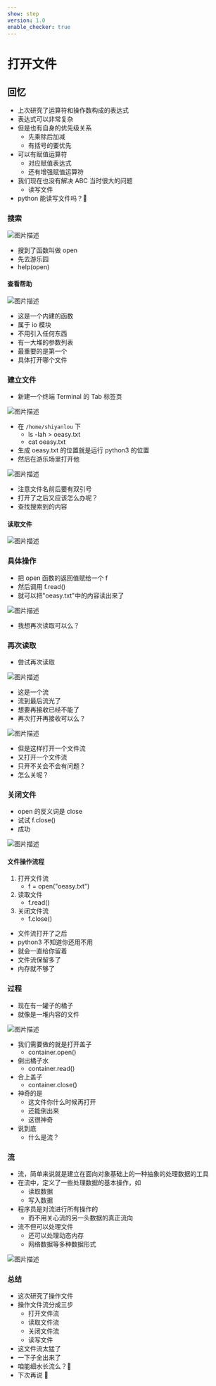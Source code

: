 ```yaml
---
show: step
version: 1.0
enable_checker: true
---
```


# 打开文件

## 回忆

- 上次研究了运算符和操作数构成的表达式
- 表达式可以非常复杂
- 但是也有自身的优先级关系
  - 先乘除后加减
  - 有括号的要优先
- 可以有赋值运算符
  - 对应赋值表达式
  - 还有增强赋值运算符
- 我们现在也没有解决 ABC 当时很大的问题
  - 读写文件
- python 能读写文件吗？🤔

### 搜索

![图片描述](https://doc.shiyanlou.com/courses/uid1190679-20210823-1629684712031)

- 搜到了函数叫做 open
- 先去游乐园
- help(open)

#### 查看帮助

![图片描述](https://doc.shiyanlou.com/courses/uid1190679-20210823-1629684932323)

- 这是一个内建的函数
- 属于 io 模块
- 不用引入任何东西
- 有一大堆的参数列表
- 最重要的是第一个
- 具体打开哪个文件

### 建立文件

- 新建一个终端 Terminal 的 Tab 标签页

![图片描述](https://doc.shiyanlou.com/courses/uid1190679-20211104-1635983798191)

- 在 `/home/shiyanlou` 下
  - ls -lah > oeasy.txt
  - cat oeasy.txt
- 生成 oeasy.txt 的位置就是运行 python3 的位置
- 然后在游乐场里打开他

![图片描述](https://doc.shiyanlou.com/courses/uid1190679-20210823-1629685306754)

- 注意文件名前后要有双引号
- 打开了之后又应该怎么办呢？
- 查找搜索到的内容

#### 读取文件

![图片描述](https://doc.shiyanlou.com/courses/uid1190679-20210823-1629685445055)

### 具体操作

- 把 open 函数的返回值赋给一个 f
- 然后调用 f.read()
- 就可以把"oeasy.txt"中的内容读出来了

![图片描述](https://doc.shiyanlou.com/courses/uid1190679-20210823-1629685582654)

- 我想再次读取可以么？

### 再次读取

- 尝试再次读取

![图片描述](https://doc.shiyanlou.com/courses/uid1190679-20210823-1629685650563)

- 这是一个流
- 流到最后流光了
- 想要再接收已经不能了
- 再次打开再接收可以么？

![图片描述](https://doc.shiyanlou.com/courses/uid1190679-20210823-1629685749879)

- 但是这样打开一个文件流
- 又打开一个文件流
- 只开不关会不会有问题？
- 怎么关呢？

### 关闭文件

- open 的反义词是 close
- 试试 f.close()
- 成功

![图片描述](https://doc.shiyanlou.com/courses/uid1190679-20210823-1629685896460)

#### 文件操作流程

1. 打开文件流
   - f = open("oeasy.txt")
2. 读取文件
   - f.read()
3. 关闭文件流
   - f.close()

- 文件流打开了之后
- python3 不知道你还用不用
- 就会一直给你留着
- 文件流保留多了
- 内存就不够了

### 过程

- 现在有一罐子的橘子
- 就像是一堆内容的文件

![图片描述](https://doc.shiyanlou.com/courses/uid1190679-20211102-1635851858279)

- 我们需要做的就是打开盖子
  - container.open()
- 倒出橘子水
  - container.read()
- 合上盖子
  - container.close()
- 神奇的是
  - 这文件你什么时候再打开
  - 还能倒出来
  - 这很神奇
- 说到底
  - 什么是流？

### 流

- 流，简单来说就是建立在面向对象基础上的一种抽象的处理数据的工具
- 在流中，定义了一些处理数据的基本操作，如
  - 读取数据
  - 写入数据
- 程序员是对流进行所有操作的
  - 而不用关心流的另一头数据的真正流向
- 流不但可以处理文件
  - 还可以处理动态内存
  - 网络数据等多种数据形式

![图片描述](https://doc.shiyanlou.com/courses/uid1190679-20211104-1636001566726)

### 总结

- 这次研究了操作文件
- 操作文件流分成三步
  - 打开文件流
  - 读取文件流
  - 关闭文件流
  - 读写文件
- 这文件流太猛了
- 一下子全出来了
- 咱能细水长流么？🤔
- 下次再说 👋
